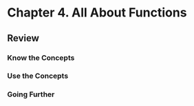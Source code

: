 # Chapter 4. All About Functions

## Review

### Know the Concepts

### Use the Concepts

### Going Further
